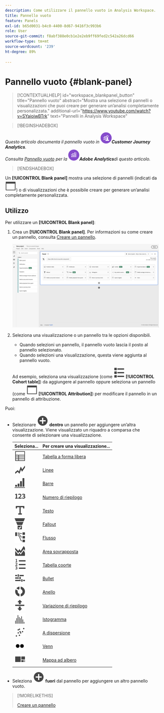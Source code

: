 ```yaml
---
description: Come utilizzare il pannello vuoto in Analysis Workspace.
title: Pannello vuoto
feature: Panels
exl-id: b65d0031-b4c0-4400-8d67-9416f3c993b6
role: User
source-git-commit: f8abf388e0cb1e2e2eb9ff69fed2c542a26dcd66
workflow-type: tm+mt
source-wordcount: '239'
ht-degree: 89%

---
```


# Pannello vuoto {#blank-panel}

<!-- markdownlint-disable MD034 -->

>[!CONTEXTUALHELP]
>id="workspace_blankpanel_button"
>title="Pannello vuoto"
>abstract="Mostra una selezione di pannelli o visualizzazioni che puoi creare per generare un’analisi completamente personalizzata."
>additional-url="https://www.youtube.com/watch?v=SYaioiwBTrk" text="Pannelli in Analysis Workspace"

<!-- markdownlint-enable MD034 -->


>[!BEGINSHADEBOX]

*Questo articolo documenta il pannello vuoto in ![CustomerJourneyAnalytics](/help/assets/icons/CustomerJourneyAnalytics.svg)**Customer Journey Analytics**.<br/>Consulta [Pannello vuoto](https://experienceleague.adobe.com/en/docs/analytics/analyze/analysis-workspace/panels/blank-panel) per la ![versione di Adobe Analytics](/help/assets/icons/AdobeAnalytics.svg)**Adobe Analytics**di questo articolo.*

>[!ENDSHADEBOX]


Un **[!UICONTROL Blank panel]** mostra una selezione di pannelli (indicati da ![WebPage](/help/assets/icons/WebPage.svg)) o di visualizzazioni che è possibile creare per generare un’analisi completamente personalizzata.

## Utilizzo

Per utilizzare un **[!UICONTROL Blank panel]**:

1. Crea un **[!UICONTROL Blank panel]**. Per informazioni su come creare un pannello, consulta [Creare un pannello](panels.md#create-a-panel).

   ![Creare un pannello](assets/create-panel.png)



1. Seleziona una visualizzazione o un pannello tra le opzioni disponibili.


   * Quando selezioni un pannello, il pannello vuoto lascia il posto al pannello selezionato.
   * Quando selezioni una visualizzazione, questa viene aggiunta al pannello vuoto.

   Ad esempio, seleziona una visualizzazione (come ![ViewList](/help/assets/icons/ViewList.svg) **[!UICONTROL Cohort table]**) da aggiungere al pannello oppure seleziona un pannello (come ![WebPage](/help/assets/icons/WebPage.svg) **[!UICONTROL Attribution]**) per modificare il pannello in un pannello di attribuzione.



Puoi:

* Selezionare ![AddCircle](/help/assets/icons/AddCircle.svg) **dentro** un pannello per aggiungere un’altra visualizzazione. Viene visualizzato un riquadro a comparsa che consente di selezionare una visualizzazione.

  | Seleziona... | Per creare una visualizzazione... |
  |---|---|
  | ![Tabella](/help/assets/icons/Table.svg) | [Tabella a forma libera](/help/analysis-workspace/visualizations/freeform-table/freeform-table.md) |
  | ![Linee](/help/assets/icons/GraphTrend.svg) | [Linee](/help/analysis-workspace/visualizations/line.md) |
  | ![GraphBarVertical](/help/assets/icons/GraphBarVertical.svg) | [Barre](/help/analysis-workspace/visualizations/bar.md) |
  | ![123](/help/assets/icons/123.svg) | [Numero di riepilogo](/help/analysis-workspace/visualizations/summary-number-change.md) |
  | ![Testo](/help/assets/icons/Text.svg) | [Testo](/help/analysis-workspace/visualizations/text.md) |
  | ![Funnel di conversione](/help/assets/icons/ConversionFunnel.svg) | [Fallout](/help/analysis-workspace/visualizations/fallout/fallout-flow.md) |
  | ![Flusso di lavoro](/help/assets/icons/GraphPathing.svg) | [Flusso](/help/analysis-workspace/visualizations/c-flow/flow.md) |
  | ![Area grafica sovrapposta](/help/assets/icons/GraphAreaStacked.svg) | [Area sovrapposta](/help/analysis-workspace/visualizations/area.md) |
  | ![Testo numerato](/help/assets/icons/TextNumbered.svg) | [Tabella coorte](/help/analysis-workspace/visualizations/cohort-table/t-cohort.md) |
  | ![Grafico bullet](/help/assets/icons/GraphBullet.svg) | [Bullet](/help/analysis-workspace/visualizations/bullet-graph.md) |
  | ![Grafico ad anello](/help/assets/icons/GraphDonut.svg) | [Anello](/help/analysis-workspace/visualizations/donut.md) |
  | ![Sposta verso l’alto o il basso](/help/assets/icons/MoveUpDown.svg) | [Variazione di riepilogo](/help/analysis-workspace/visualizations/summary-number-change.md) |
  | ![Istogramma](/help/assets/icons/Histogram.svg) | [Istogramma](/help/analysis-workspace/visualizations/histogram.md) |
  | ![Grafico a dispersione](/help/assets/icons/GraphScatter.svg) | [A dispersione](/help/analysis-workspace/visualizations/scatterplot.md) |
  | ![Tipo](/help/assets/icons/TwoDots.svg) | [Venn](/help/analysis-workspace/visualizations/venn.md) |
  | ![Grafico ad albero](/help/assets/icons/GraphTree.svg) | [Mappa ad albero](/help/analysis-workspace/visualizations/treemap.md) |

* Seleziona ![AddCircle](/help/assets/icons/AddCircle.svg) **fuori** dal pannello per aggiungere un altro pannello vuoto.


>[!MORELIKETHIS]
>
>[Creare un pannello](/help/analysis-workspace/c-panels/panels.md#create-a-panel)
>
